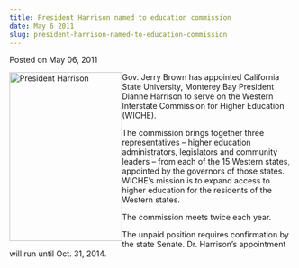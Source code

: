 ```yaml
---
title: President Harrison named to education commission
date: May 6 2011
slug: president-harrison-named-to-education-commission
---
```


 



<span class="date">Posted on May 06, 2011    </span>
<p><img alt="President Harrison" src="https://news.csumb.edu/sites/default/files/65/attachments/news/images/harrison1_approved_sm.jpg" style="float:left; width:200px; height:300px"/></p>
<p>Gov. Jerry Brown has appointed California State University,
Monterey Bay President Dianne Harrison to serve on the Western
Interstate Commission for Higher Education (WICHE).</p>
<p>The commission brings together three representatives &#x2013; higher
education administrators, legislators and community leaders &#x2013; from
each of the 15 Western states, appointed by the governors of those
states. WICHE&#x2019;s mission is to expand access to higher education for
the residents of the Western states.</p>
<p>The commission meets twice each year.</p>
<p>The unpaid position requires confirmation by the state Senate.
Dr. Harrison&#x2019;s appointment will run until Oct. 31, 2014.<br>
&#xA0;</br></p>





```
